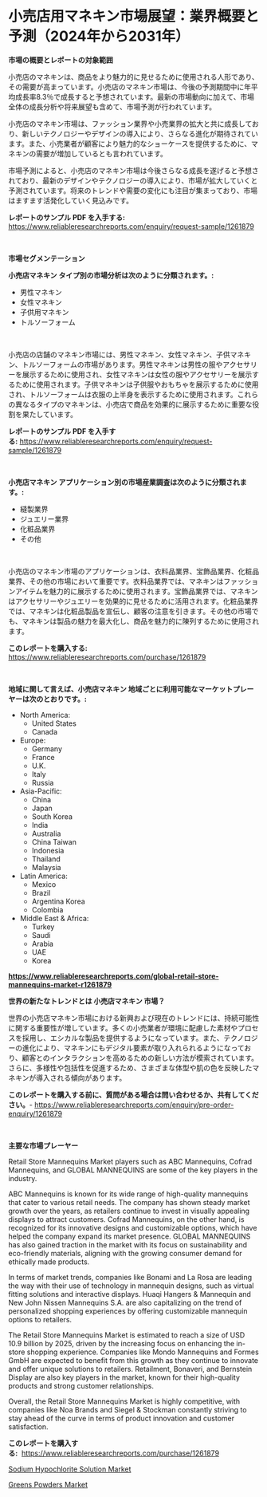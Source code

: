 <p><h1>小売店用マネキン市場展望：業界概要と予測（2024年から2031年）</h1></p><p><strong>市場の概要とレポートの対象範囲</strong></p>
<p><p>小売店のマネキンは、商品をより魅力的に見せるために使用される人形であり、その需要が高まっています。小売店のマネキン市場は、今後の予測期間中に年平均成長率8.3％で成長すると予想されています。最新の市場動向に加えて、市場全体の成長分析や将来展望も含めて、市場予測が行われています。</p><p>小売店のマネキン市場は、ファッション業界や小売業界の拡大と共に成長しており、新しいテクノロジーやデザインの導入により、さらなる進化が期待されています。また、小売業者が顧客により魅力的なショーケースを提供するために、マネキンの需要が増加しているとも言われています。</p><p>市場予測によると、小売店のマネキン市場は今後さらなる成長を遂げると予想されており、最新のデザインやテクノロジーの導入により、市場が拡大していくと予測されています。将来のトレンドや需要の変化にも注目が集まっており、市場はますます活発化していく見込みです。</p></p>
<p><strong>レポートのサンプル PDF を入手する:</strong> <a href="https://www.reliableresearchreports.com/enquiry/request-sample/1261879">https://www.reliableresearchreports.com/enquiry/request-sample/1261879</a></p>
<p>&nbsp;</p>
<p><strong>市場セグメンテーション</strong></p>
<p><strong>小売店マネキン タイプ別の市場分析は次のように分類されます。:</strong></p>
<p><ul><li>男性マネキン</li><li>女性マネキン</li><li>子供用マネキン</li><li>トルソーフォーム</li></ul></p>
<p>&nbsp;</p>
<p><p>小売店の店舗のマネキン市場には、男性マネキン、女性マネキン、子供マネキン、トルソーフォームの市場があります。男性マネキンは男性の服やアクセサリーを展示するために使用され、女性マネキンは女性の服やアクセサリーを展示するために使用されます。子供マネキンは子供服やおもちゃを展示するために使用され、トルソーフォームは衣服の上半身を表示するために使用されます。これらの異なるタイプのマネキンは、小売店で商品を効果的に展示するために重要な役割を果たしています。</p></p>
<p><strong>レポートのサンプル PDF を入手する:</strong>&nbsp;<a href="https://www.reliableresearchreports.com/enquiry/request-sample/1261879">https://www.reliableresearchreports.com/enquiry/request-sample/1261879</a></p>
<p>&nbsp;</p>
<p><strong> 小売店マネキン アプリケーション別の市場産業調査は次のように分類されます。:</strong></p>
<p><ul><li>縫製業界</li><li>ジュエリー業界</li><li>化粧品業界</li><li>その他</li></ul></p>
<p>&nbsp;</p>
<p><p>小売店のマネキン市場のアプリケーションは、衣料品業界、宝飾品業界、化粧品業界、その他の市場において重要です。衣料品業界では、マネキンはファッションアイテムを魅力的に展示するために使用されます。宝飾品業界では、マネキンはアクセサリーやジュエリーを効果的に見せるために活用されます。化粧品業界では、マネキンは化粧品製品を宣伝し、顧客の注意を引きます。その他の市場でも、マネキンは製品の魅力を最大化し、商品を魅力的に陳列するために使用されます。</p></p>
<p><strong>このレポートを購入する:</strong>&nbsp; <a href="https://www.reliableresearchreports.com/purchase/1261879">https://www.reliableresearchreports.com/purchase/1261879</a></p>
<p>&nbsp;</p>
<p><strong>地域に関して言えば、小売店マネキン 地域ごとに利用可能なマーケットプレーヤーは次のとおりです。:</strong></p>
<p><ul>
    <li>
        North America:
        <ul>
            <li>United States</li>
            <li>Canada</li>
        </ul>
    </li>
    <li>
        Europe:
        <ul>
            <li>Germany</li>
            <li>France</li>
            <li>U.K.</li>
            <li>Italy</li>
            <li>Russia</li>
        </ul>
    </li>
    <li>
        Asia-Pacific:
        <ul>
            <li>China</li>
            <li>Japan</li>
            <li>South Korea</li>
            <li>India</li>
            <li>Australia</li>
            <li>China Taiwan</li>
            <li>Indonesia</li>
            <li>Thailand</li>
            <li>Malaysia</li>
        </ul>
    </li>
    <li>
        Latin America:
        <ul>
            <li>Mexico</li>
            <li>Brazil</li>
            <li>Argentina Korea</li>
            <li>Colombia</li>
        </ul>
    </li>
    <li>
        Middle East & Africa:
        <ul>
            <li>Turkey</li>
            <li>Saudi</li>
            <li>Arabia</li>
            <li>UAE</li>
            <li>Korea</li>
        </ul>
    </li>
    </ul></p>
<p><strong><a href="https://www.reliableresearchreports.com/global-retail-store-mannequins-market-r1261879">https://www.reliableresearchreports.com/global-retail-store-mannequins-market-r1261879</a></strong>&nbsp;</p>
<p><strong>世界の新たなトレンドとは 小売店マネキン 市場？</strong></p>
<p><p>世界の小売店マネキン市場における新興および現在のトレンドには、持続可能性に関する重要性が増しています。多くの小売業者が環境に配慮した素材やプロセスを採用し、エシカルな製品を提供するようになっています。また、テクノロジーの進化により、マネキンにもデジタル要素が取り入れられるようになっており、顧客とのインタラクションを高めるための新しい方法が模索されています。さらに、多様性や包括性を促進するため、さまざまな体型や肌の色を反映したマネキンが導入される傾向があります。</p></p>
<p><strong>このレポートを購入する前に、質問がある場合は問い合わせるか、共有してください。</strong>- <a href="https://www.reliableresearchreports.com/enquiry/pre-order-enquiry/1261879">https://www.reliableresearchreports.com/enquiry/pre-order-enquiry/1261879</a></p>
<p>&nbsp;</p>
<p><strong>主要な市場プレーヤー</strong></p>
<p><p>Retail Store Mannequins Market players such as ABC Mannequins, Cofrad Mannequins, and GLOBAL MANNEQUINS are some of the key players in the industry. </p><p>ABC Mannequins is known for its wide range of high-quality mannequins that cater to various retail needs. The company has shown steady market growth over the years, as retailers continue to invest in visually appealing displays to attract customers. Cofrad Mannequins, on the other hand, is recognized for its innovative designs and customizable options, which have helped the company expand its market presence. GLOBAL MANNEQUINS has also gained traction in the market with its focus on sustainability and eco-friendly materials, aligning with the growing consumer demand for ethically made products.</p><p>In terms of market trends, companies like Bonami and La Rosa are leading the way with their use of technology in mannequin designs, such as virtual fitting solutions and interactive displays. Huaqi Hangers & Mannequin and New John Nissen Mannequins S.A. are also capitalizing on the trend of personalized shopping experiences by offering customizable mannequin options to retailers. </p><p>The Retail Store Mannequins Market is estimated to reach a size of USD 10.9 billion by 2025, driven by the increasing focus on enhancing the in-store shopping experience. Companies like Mondo Mannequins and Formes GmbH are expected to benefit from this growth as they continue to innovate and offer unique solutions to retailers. Retailment, Bonaveri, and Bernstein Display are also key players in the market, known for their high-quality products and strong customer relationships.</p><p>Overall, the Retail Store Mannequins Market is highly competitive, with companies like Noa Brands and Siegel & Stockman constantly striving to stay ahead of the curve in terms of product innovation and customer satisfaction.</p></p>
<p><strong>このレポートを購入する:</strong>&nbsp;&nbsp;<a href="https://www.reliableresearchreports.com/purchase/1261879">https://www.reliableresearchreports.com/purchase/1261879</a></p>
<p><p><a href="https://invited-way-688.notion.site/Sodium-Hypochlorite-Solution-Market-Size-Evaluating-its-Market-Trends-Growth-and-Projections-2024-e5cf7ce4907e4b8e9ca0278297ddbed4">Sodium Hypochlorite Solution Market</a></p><p><a href="https://github.com/jodemen/Market-Research-Report-List-2/blob/main/greens-powders-market.md">Greens Powders Market</a></p></p>